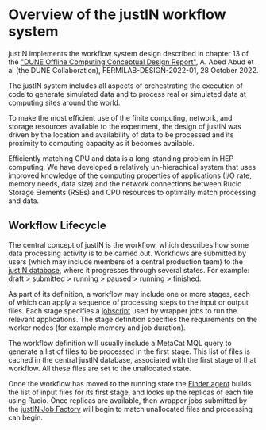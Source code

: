 # Overview of the justIN workflow system

justIN implements the workflow system design described in chapter 13 of the
["DUNE Offline Computing Conceptual Design Report"](https://arxiv.org/abs/2210.15665), 
A. Abed Abud et al (the DUNE Collaboration), FERMILAB-DESIGN-2022-01, 
28 October 2022.

The justIN system includes all aspects of orchestrating the execution 
of code to generate simulated data and to process real or simulated 
data at computing sites around the world.

To make the most efficient use of the finite computing, network, and 
storage resources available to the experiment, the design of 
justIN was driven by the location and availability of data to 
be processed and its proximity to computing capacity as it becomes available. 

Efficiently matching CPU and data is a long-standing problem in 
HEP computing. We have developed 
a relatively un-hierachical system that uses improved knowledge of the 
computing properties of applications (I/O rate, memory needs, data size) 
and the network connections between Rucio Storage Elements (RSEs) and 
CPU resources to optimally match processing and data.

## Workflow Lifecycle

The central concept of justIN is the workflow, which 
describes how some data processing activity is to be carried out. Workflows 
are submitted by users (which may include members of a central production 
team) to the [justIN database](database.md), where it progresses 
through several states. For example: 
draft > submitted > running > paused > running > finished. 

As part of its definition, a workflow may include one or more stages, each 
of which can apply a sequence of processing steps to the input or output 
files. Each stage specifies a 
[jobscript](jobscripts.md) used by wrapper jobs to run 
the relevant applications. The stage definition specifies the requirements on 
the worker nodes (for example memory and job duration).

The workflow definition will usually include a MetaCat MQL query 
to generate a list of files to be processed in the first stage. This list of 
files is cached in the central justIN database, associated with the 
first stage of that workflow. All these files are set to the unallocated 
state.

Once the workflow has moved to the running state the 
[Finder agent](agents.finder.md) builds the list of input files for its first
stage, and looks up the replicas of each file using Rucio. Once replicas are 
available, then wrapper jobs submitted by the 
[justIN Job Factory](agents.job_factory.md)
will begin to match unallocated files and processing can begin.
